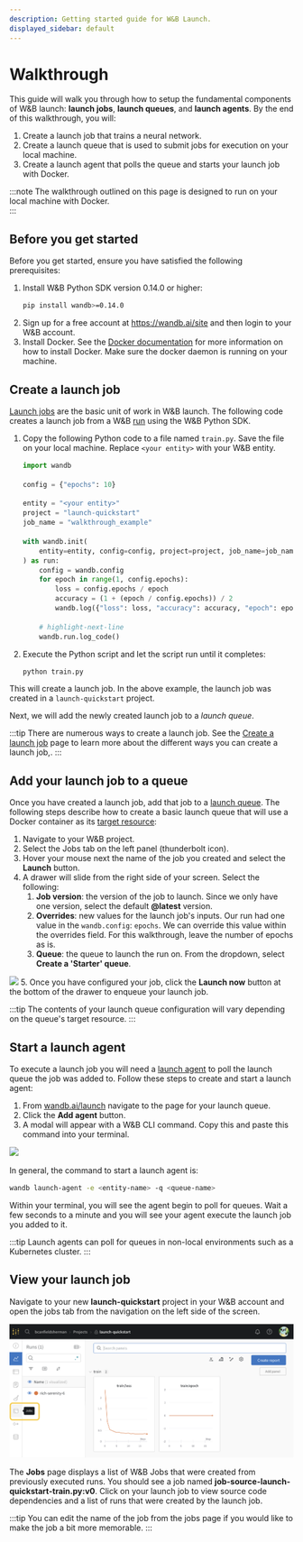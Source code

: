 ```yaml
---
description: Getting started guide for W&B Launch.
displayed_sidebar: default
---
```


# Walkthrough

This guide will walk you through how to setup the fundamental components of W&B launch:  **launch jobs**, **launch queues**, and **launch agents**. By the end of this walkthrough, you will:

1. Create a launch job that trains a neural network.
2. Create a launch queue that is used to submit jobs for execution on your local machine.
3. Create a launch agent that polls the queue and starts your launch job with Docker.

:::note
The walkthrough outlined on this page is designed to run on your local machine with Docker.  
:::

## Before you get started

Before you get started, ensure you have satisfied the following prerequisites:
1. Install W&B Python SDK version 0.14.0 or higher:
    ```bash
    pip install wandb>=0.14.0
    ```
2. Sign up for a free account at https://wandb.ai/site and then login to your W&B account. 
3. Install Docker. See the [Docker documentation](https://docs.docker.com/get-docker/) for more information on how to install Docker. Make sure the docker daemon is running on your machine.

## Create a launch job

[Launch jobs](./launch-terminology#launch-job) are the basic unit of work in W&B launch. The following code creates a launch job from a W&B [run](../../ref/python/run.md) using the W&B Python SDK.

1. Copy the following Python code to a file named `train.py`. Save the file on your local machine. Replace `<your entity>` with your W&B entity.

    ```python title="train.py"
    import wandb

    config = {"epochs": 10}

    entity = "<your entity>"
    project = "launch-quickstart"
    job_name = "walkthrough_example"

    with wandb.init(
        entity=entity, config=config, project=project, job_name=job_name
    ) as run:
        config = wandb.config
        for epoch in range(1, config.epochs):
            loss = config.epochs / epoch
            accuracy = (1 + (epoch / config.epochs)) / 2
            wandb.log({"loss": loss, "accuracy": accuracy, "epoch": epoch})

        # highlight-next-line
        wandb.run.log_code()
    ```

2. Execute the Python script and let the script run until it completes:
    ```bash
    python train.py
    ```

This will create a launch job. In the above example, the launch job was created in a `launch-quickstart` project.

Next, we will add the newly created launch job to a *launch queue*.

:::tip
There are numerous ways to create a launch job. See the [Create a launch job](./create-launch-job.md) page to learn more about the different ways you can create a launch job,.
:::

## Add your launch job to a queue
Once you have created a launch job, add that job to a [launch queue](./launch-terminology.md#launch-queue). The following steps describe how to create a basic launch queue that will use a Docker container as its [target resource](./launch-terminology.md#target-resources):
<!-- ![](/images/launch/simple-job.png) -->

1. Navigate to your W&B project. 
2. Select the Jobs tab on the left panel (thunderbolt icon).
3. Hover your mouse next the name of the job you created and select the **Launch** button.
4. A drawer will slide from the right side of your screen. Select the following:
    1. **Job version**: the version of the job to launch. Since we only have one version, select the default **@latest** version.
    2. **Overrides**: new values for the launch job's inputs. Our run had one value in the `wandb.config`: `epochs`. We can override this value within the overrides field. For this walkthrough, leave the number of epochs as is.
    3. **Queue**: the queue to launch the run on. From the dropdown, select **Create a 'Starter' queue**.

![](/images/launch/starter-launch.gif)
5. Once you have configured your job, click the **Launch now** button at the bottom of the drawer to enqueue your launch job.


:::tip
The contents of your launch queue configuration will vary depending on the queue's target resource.
:::


## Start a launch agent
To execute a launch job you will need a [launch agent](./launch-terminology.md#launch-agent) to poll the launch queue the job was added to. Follow these steps to create and start a launch agent:

1. From [wandb.ai/launch](https://wandb.ai/launch) navigate to the page for your launch queue.
2. Click the **Add agent** button.
3. A modal will appear with a W&B CLI command. Copy this and paste this command into your terminal.

![](/images/launch/activate_starter_queue_agent.png)

In general, the command to start a launch agent is:

```bash
wandb launch-agent -e <entity-name> -q <queue-name>
```

Within your terminal, you will see the agent begin to poll for queues. Wait a few seconds to a minute and you will see your agent execute the launch job you added to it.

:::tip
Launch agents can poll for queues in non-local environments such as a Kubernetes cluster.
:::


## View your launch job

Navigate to your new **launch-quickstart** project in your W&B account and open the jobs tab from the navigation on the left side of the screen.

![](/images/launch/jobs-tab.png)

The **Jobs** page displays a list of W&B Jobs that were created from previously executed runs. You should see a job named **job-source-launch-quickstart-train.py:v0**. Click on your launch job to view source code dependencies and a list of runs that were created by the launch job.

:::tip
You can edit the name of the job from the jobs page if you would like to make the job a bit more memorable.
:::
